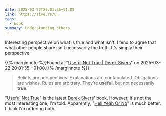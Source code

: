 ```yaml
---
date: 2025-03-22T20:01:35+01:00
link: https://sive.rs/u
tags:
  - book
summary: Understanding others
---
```

Interesting perspective on what is true and what isn't. I tend to agree that what other people share isn't necessarily the truth. It's simply their perspective.

{{% marginnote %}}Found at "[Useful Not True | Derek Sivers](https://web.archive.org/web/20250322200135/https://sive.rs/u)" on 2025-03-22 20:01:35 +01:00.{{% /marginnote %}}

> Beliefs are perspectives. Explanations are confabulated. Obligations are wishes. Rules are arbitrary. They’re **useful**, but not necessarily **true**.

"[Useful Not True](https://sive.rs/u)" is the latest [Derek Sivers](https://sive.rs/)' book. However, it's not the most interesting one, I'm told. Apparently, "[Hell Yeah Or No](https://sive.rs/n)" is much better. I think I'm ordering both.